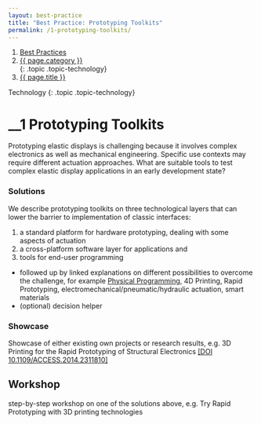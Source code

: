 ```yaml
---
layout: best-practice
title: "Best Practice: Prototyping Toolkits"
permalink: /1-prototyping-toolkits/
---
```


<nav aria-label="breadcrumb" class="d-none d-md-block d-print-none">
    <ol class="breadcrumb spb-1">
    <li class="breadcrumb-item active" aria-current="page">
        <a href="/best-practices/">Best Practices</a>
    </li>
     <li class="breadcrumb-item active" aria-current="page">
        <a href="/{{ page.category }}/">{{ page.category }}</a>
    </li>
    {: .topic .topic-technology}
    <li class="breadcrumb-item active" aria-current="page">
         <a href="{{ page.url }}">{{ page.title }}</a>
    </li>
     </ol>
</nav>

Technology
{: .topic .topic-technology}

# __1 Prototyping Toolkits
Prototyping elastic displays is challenging because it involves complex electronics as well as mechanical engineering. Specific use contexts may require different actuation approaches. What are suitable tools to test complex elastic display applications in an early development state?

### Solutions
We describe prototyping toolkits on three technological layers that can lower the barrier to implementation of classic interfaces: 
1. a standard platform for hardware prototyping, dealing with some aspects of actuation
2. a cross-platform software layer for applications and
3. tools for end-user programming

- followed up by linked explanations on different possibilities to overcome the challenge, for example [Physical Programming](/glossary/), 4D Printing, Rapid Prototyping, electromechanical/pneumatic/hydraulic actuation, smart materials
- (optional) decision helper

### Showcase
Showcase of either existing own projects or research results, e.g. 3D Printing for the Rapid Prototyping of Structural Electronics <a href="https://ieeexplore.ieee.org/document/6766751" target="_blank">[DOI 10.1109/ACCESS.2014.2311810]</a>

## Workshop
step-by-step workshop on one of the solutions above, e.g. Try Rapid Prototyping with 3D printing technologies
